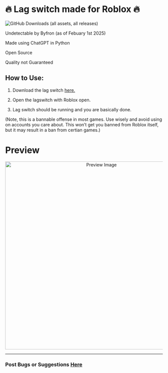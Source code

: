 # 🔥 Lag switch made for Roblox 🔥

![GitHub Downloads (all assets, all releases)](https://img.shields.io/github/downloads/squareszleaf/leaf-lagswitch/total?style=for-the-badge&color=blue)

Undetectable by Byfron (as of Febuary 1st 2025)

Made using ChatGPT in Python

Open Source

Quality not Guaranteed

## How to Use:

1. Download the lag switch [here.](https://github.com/SquareszLeaf/Leaf-LagSwitch/releases)

2. Open the lagswitch with Roblox open.

3. Lag switch should be running and you are basically done.

(Note, this is a bannable offense in most games. Use wisely and avoid using on accounts you care about. This won’t get you banned from Roblox itself, but it may result in a ban from certian games.)
# Preview

<p align="center">
  <a href="https://youtu.be/6vhAvXsuKJU">
    <img src="https://i.ibb.co/8szrZ7n/image-2024-11-11-180318510.png" alt="Preview Image" width="600">
  </a>
</p>

---

### Post Bugs or Suggestions [Here](https://github.com/SquareszLeaf/Leaf-LagSwitch/issues)
